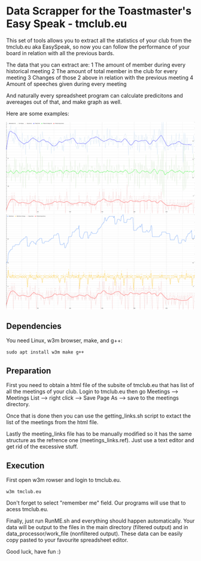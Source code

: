 # Data Scrapper for the Toastmaster's Easy Speak - tmclub.eu

This set of tools allows you to extract all the statistics of your club from the tmclub.eu aka EasySpeak, so now you can follow the performance of your board in relation with all the previous bards.

The data that you can extract are:
1 The amount of member during every historical meeting
2 The amount of total member in the club for every meeting
3 Changes of those 2 above in relation with the previous meeting
4 Amount of speeches given during every meeting

And naturally every spreadsheet program can calculate predicitons and avereages out of that, and make graph as well.

Here are some examples:

<img src="https://github.com/Xses-1/Tools-for-getting-club-stat-Easyspeak.eu/blob/main/pictures/chart1.png">
<br>
<img src="https://github.com/Xses-1/Tools-for-getting-club-stat-Easyspeak.eu/blob/main/pictures/chart2.png">
<br>


## Dependencies

You need Linux, w3m browser, make, and g++:
<br>
```
sudo apt install w3m make g++
```

## Preparation

First you need to obtain a html file of the subsite of tmclub.eu that has list of all the meetings of your club. Login to tmclub.eu then go Meetings --> Meetings List --> right click --> Save Page As --> save to the meetings directory.


Once that is done then you can use the getting_links.sh script to extact the list of the meetings from the html file.

Lastly the meeting_links file has to be manually modified so it has the same structure as the refrence one (meetings_links.ref). Just use a text editor and get rid of the excessive stuff.

## Execution

First open w3m rowser and login to tmclub.eu.

```
w3m tmclub.eu
```

Don't forget to select "remember me" field. Our programs will use that to acess tmclub.eu.


Finally, just run RunME.sh and everything should happen automatically. Your data will be output to the files in the main directory (filtered output) and in data_processor/work_file (nonfiltered output). These data can be easily copy pasted to your favourite spreadsheet editor.




Good luck, have fun :)
